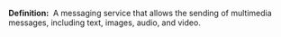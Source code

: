 **Definition:** 
 A messaging service that allows the sending of multimedia messages, including text, images, audio, and video.